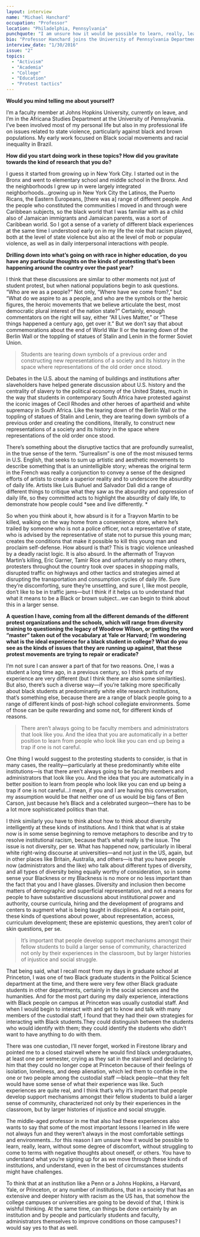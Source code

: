 ```yaml
---
layout: interview
name: "Michael Hanchard"
occupation: "Professor"
location: "Philadelphia, Pennsylvania"
punchquote: "I am unsure how it would be possible to learn, really, learn, without some degree of discomfort,  without struggling to come to terms with negative thoughts about oneself, or others."
bio: "Professor Hanchard joins the University of Pennsylvania Department of Africana Studies from Johns Hopkins University Krieger School of Arts and Sciences. A scholar of comparative politics specializing in nationalism, social movements, racial hierarchy and citizenship, his books include Orpheus and Power: Afro-Brazilian Social Movements in Rio de Janeiro and São Paulo, Brazil, 1945-1988 and Party/Politics: Horizons in Black Political Thought. Professor Hanchard holds a B.A. in International Relations from Tufts University, an M.A. from the New School for Social Research, and a Political Science Ph.D. from Princeton University."
interview_date: "1/30/2016"
issue: "2"
topics:
  - "Activism"
  - "Academia"
  - "College"
  - "Education"
  - "Protest tactics"
---
```


**Would you mind telling me about yourself?**

I’m a faculty member at Johns Hopkins University, currently on leave, and I’m in the Africana Studies Department at the University of Pennsylvania. I’ve been involved most of my personal life but also in my professional life on issues related to state violence, particularly against black and brown populations. My early work focused on Black social movements and racial inequality in Brazil.

**How did you start doing work in these topics? How did you gravitate towards the kind of research that you do?**

I guess it started from growing up in New York City. I started out in the Bronx and went to elementary school and middle school in the Bronx. And the neighborhoods I grew up in were largely integrated neighborhoods...growing up in New York City the Latinos, the Puerto Ricans, the Eastern Europeans, [there was a] range of different people. And the people who constituted the communities I moved in and through were Caribbean subjects, so the black world that I was familiar with as a child also of Jamaican immigrants and Jamaican parents, was a sort of Caribbean world. So I got a sense of a variety of different black experiences at the same time I understood early on in my life the role that racism played, both at the level of state violence but also at the level of mob or popular violence, as well as in daily interpersonal interactions with people.

**Drilling down into what’s going on with race in higher education, do you have any particular thoughts on the kinds of protesting that’s been happening around the country over the past year?**

I think that these discussions are similar to other moments not just of student protest, but when national populations begin to ask questions. “Who are we as a people?” Not only, “Where have we come from?,” but “What do we aspire to as a people, and who are the symbols or the heroic figures, the heroic movements that we believe articulate the best, most democratic plural interest of the nation state?” Certainly, enough commentators on the right will say, either “All Lives Matter,” or “These things happened a century ago, get over it.” But we don’t say that about commemorations about the end of World War II or the tearing down of the Berlin Wall or the toppling of statues of Stalin and Lenin in the former Soviet Union.

>Students are tearing down symbols of a previous order and constructing new representations of a society and its history in the space where representations of the old order once stood.

Debates in the U.S. about the naming of buildings and institutions after slaveholders have helped generate discussion about U.S. history and the centrality of slavery to the political economy of the United States, much in the way that students in contemporary South Africa have protested against the iconic images of Cecil Rhodes and other heroes of apartheid and white supremacy in South Africa.  Like the tearing down of the Berlin Wall or the toppling of statues of Stalin and Lenin, they are tearing down symbols of a previous order and creating the conditions, literally,  to construct new representations of a society and its history in the space where representations of the old order once stood.

There’s something about the disruptive tactics that are profoundly surrealist, in the true sense of the term. “Surrealism” is one of the most misused terms in U.S. English, that seeks to sum up artistic and aesthetic movements to describe something that is an unintelligible story; whereas the original term in the French was really a conjunction to convey a sense of the designed efforts of artists to create a superior reality and to underscore the absurdity of daily life. Artists like Luis Buñuel and Salvador Dali did a range of different things to critique what they saw as the absurdity and oppression of daily life, so they committed acts to highlight the absurdity of daily life, to demonstrate how people could *see and live differently. *

So when you think about it, how absurd is it for a Trayvon Martin to be killed, walking on the way home from a convenience store, where he’s trailed by someone who is not a police officer, not a representative of state, who is advised by the representative of state not to pursue this young man; creates the conditions that make it possible to kill this young man and proclaim self-defense. How absurd is that? This is tragic violence unleashed by a deadly racist logic. It is also absurd. In the aftermath of Trayvon Martin’s killing, Eric Garner, Tamir Rice and unfortunately so many others, protesters throughout the country took over spaces in shopping malls, disrupted traffic on highways and other tactics and strategies aimed at disrupting the transportation and consumption cycles  of daily life. Sure they’re discomforting, sure they’re unsettling, and sure I, like most people, don’t like to be in traffic jams—but I think if it helps us to understand that what it means to be a Black or brown subject...we can begin to think about this in a larger sense.

**A question I have, coming from all the different demands of the different protest organizations and the schools, which will range from diversity training to questioning the legacy of Woodrow Wilson, or getting the word “master” taken out of the vocabulary at Yale or Harvard; I’m wondering what is the ideal experience for a black student in college? What do you see as the kinds of issues that they are running up against, that these protest movements are trying to repair or eradicate?**

I’m not sure I can answer a part of that for two reasons. One, I was a student a long time ago, in a previous century, so I think parts of my experience are very different (but I think there are also some similarities). But also, there’s such a diverse way—if you’re talking more specifically about black students at predominantly white elite research institutions, that’s something else, because there are a range of black people going to a range of different kinds of post-high school collegiate environments. Some of those can be quite rewarding and some not, for different kinds of reasons.

>There aren’t always going to be faculty members and administrators that look like you. And the idea that you are automatically in a better position to learn from people who look like you can end up being a trap if one is not careful.

One thing I would suggest to the protesting students to consider, is that in many cases, the reality—particularly at these predominantly white elite institutions—is that there aren’t always going to be faculty members and administrators that look like you. And the idea that you are automatically in a better position to learn from people who look like you can end up being a trap if one is not careful...I mean, if you and I are having this conversation, my assumption would be that neither one of us would be big fans of Ben Carson, just because he’s Black and a celebrated surgeon—there has to be a lot more sophisticated politics than that.

I think similarly you have to think about how to think about diversity intelligently at these kinds of institutions. And I think that what is at stake now is in some sense beginning to remove metaphors to describe and try to resolve institutional racism, because that’s what really is the issue. The issue is not diversity, per se. What has happened now, particularly in liberal white right-wing discourse at universities—and not just in the US, again, but in other places like Britain, Australia, and others—is that you have people now (administrators and the like) who talk about different types of diversity, and all types of diversity being equally worthy of consideration, so in some sense your Blackness or my Blackness is no more or no less important than the fact that you and I have glasses. Diversity and inclusion then become matters of  demographic and superficial representation, and not a means for people to have substantive discussions about institutional power and authority, course curricula, hiring and the development of programs and centers to augment what is being taught in disciplines. At a certain point, these kinds of questions about power, about representation, access, curriculum development; these are epistemic questions, they aren’t color of skin questions, per se.

>It’s important that people develop support mechanisms amongst their fellow students to build a larger sense of community, characterized not only by their experiences in the classroom, but by larger histories of injustice and social struggle.

That being said, what I recall most from my days in graduate school at Princeton, I was one of two Black graduate students in the Political Science department at the time, and there were very few other Black graduate students in other departments, certainly in the social sciences and the humanities. And for the most part during my daily experience, interactions with Black people on campus at Princeton was usually custodial staff. And when I would begin to interact with and get to know and talk with many members of the custodial staff, I found that they had their own strategies for interacting with Black students.They could distinguish between the students who would identify with them; they could identify the students who didn’t want to have anything to do with them.

There was one custodian, I’ll never forget, worked in Firestone library and pointed me to a closed stairwell where he would find black undergraduates, at least one per semester,  crying as they sat in the stairwell and declaring to him that  they could no longer cope at Princeton because of their feelings of isolation, loneliness, and  deep alienation, which led them to confide in the one or two people among the custodial staff —black people—that they felt would have some sense of what their experience was like. Such experiences are quite real, and I think that’s why it’s important that people develop support mechanisms amongst their fellow students to build a larger sense of community, characterized not only by their experiences in the classroom, but by larger histories of injustice and social struggle.

The middle-aged professor in me that also had these experiences also wants to say that some of the most important lessons I learned in life were not always fun and they weren’t always in the most comfortable settings and environments...for this reason I am unsure how it would be possible to learn, really, learn, without some degree of discomfort,  without struggling to come to terms with negative thoughts about oneself, or others. You have to understand what you’re signing up for  as we move through these kinds of institutions, and understand, even in the best of circumstances  students might have challenges.

To think that at an institution like a Penn or a Johns Hopkins, a Harvard, Yale, or Princeton, or any number of institutions, that in a society that has an extensive and deeper history with racism as the US has, that somehow the college campuses or universities are going to be devoid of that, I think is wishful thinking. At the same time, can things be done certainly by an institution and by people and particularly students and faculty, administrators themselves to improve conditions on those campuses? I would say yes to that as well.

